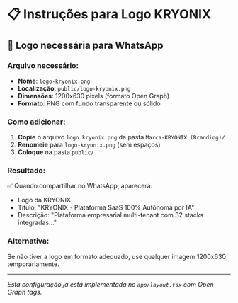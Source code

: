 # 📋 Instruções para Logo KRYONIX

## 🎯 Logo necessária para WhatsApp

### Arquivo necessário:
- **Nome**: `logo-kryonix.png`
- **Localização**: `public/logo-kryonix.png`
- **Dimensões**: 1200x630 pixels (formato Open Graph)
- **Formato**: PNG com fundo transparente ou sólido

### Como adicionar:

1. **Copie** o arquivo `logo kryonix.png` da pasta `Marca-KRYONIX (Branding)/`
2. **Renomeie** para `logo-kryonix.png` (sem espaços)
3. **Coloque** na pasta `public/`

### Resultado:
✅ Quando compartilhar no WhatsApp, aparecerá:
- Logo da KRYONIX
- Título: "KRYONIX - Plataforma SaaS 100% Autônoma por IA"
- Descrição: "Plataforma empresarial multi-tenant com 32 stacks integradas..."

### Alternativa:
Se não tiver a logo em formato adequado, use qualquer imagem 1200x630 temporariamente.

---

*Esta configuração já está implementada no `app/layout.tsx` com Open Graph tags.*
